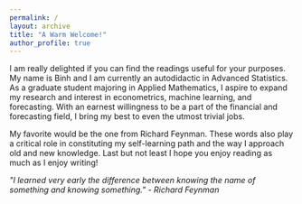 ```yaml
---
permalink: /
layout: archive
title: "A Warm Welcome!"
author_profile: true
---
```


I am really delighted if you can find the readings useful for your purposes. My name is Binh and I am currently an autodidactic in Advanced Statistics. As a graduate student majoring in Applied Mathematics, I
aspire to expand my research and interest in econometrics, machine learning, and forecasting. With an earnest willingness to be a part of the financial and forecasting field, I bring my
best to even the utmost trivial jobs.

My favorite would be the one from Richard Feynman. These words also play a critical role in constituting my self-learning path and the way I approach old and new knowledge. Last but not least I hope you enjoy reading as much as I enjoy writing!

*"I learned very early the difference between knowing the name of something and knowing something." - Richard Feynman*
